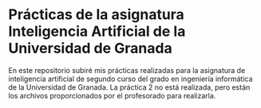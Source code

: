 # Prácticas de la asignatura Inteligencia Artificial de la Universidad de Granada
En este repositorio subiré mis prácticas realizadas para la asignatura de inteligencia artificial de segundo curso del grado en ingeniería informática de la Universidad de Granada.
La práctica 2 no está realizada, pero están los archivos proporcionados por el profesorado para realizarla.
